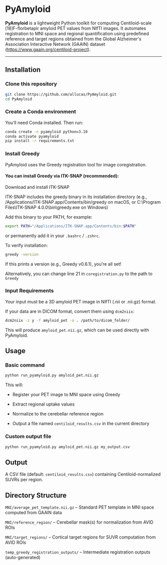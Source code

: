 # PyAmyloid
**PyAmyloid** is a lightweight Python toolkit for computing Centiloid-scale [18]F-florbetapir amyloid PET values from NIfTI images. It automates registration to MNI space and regional quantification using predefined reference and target regions obtained from the Global Alzheimer's Association Interactive Network (GAAIN) dataset (https://www.gaain.org/centiloid-project).

---

## Installation

### Clone this repository
```bash
git clone https://github.com/allucas/PyAmyloid.git
cd PyAmyloid
```

### Create a Conda environment

You’ll need Conda installed. Then run:

```bash
conda create -n pyamyloid python=3.10
conda activate pyamyloid
pip install -r requirements.txt
```

### Install Greedy

PyAmyloid uses the Greedy registration tool for image coregistration.

#### You can install Greedy via ITK-SNAP (recommended):

Download and install ITK-SNAP

ITK-SNAP includes the greedy binary in its installation directory (e.g., /Applications/ITK-SNAP.app/Contents/bin/greedy on macOS, or C:\Program Files\ITK-SNAP 4.0.0\bin\greedy.exe on Windows)

Add this binary to your PATH, for example:

```bash
export PATH="/Applications/ITK-SNAP.app/Contents/bin:$PATH"
```
or permanently add it in your `.bashrc` / `.zshrc`.

To verify installation:

```bash
greedy -version
```

If this prints a version (e.g., Greedy v0.6.1), you’re all set!

Alternatively, you can change line 21 in `coregistration.py` to the path to `Greedy` 

### Input Requirements

Your input must be a 3D amyloid PET image in NIfTI (.nii or .nii.gz) format.

If your data are in DICOM format, convert them using `dcm2niix`:

```bash
dcm2niix -z y -f amyloid_pet -o . /path/to/dicom_folder/
```

This will produce `amyloid_pet.nii.gz`, which can be used directly with PyAmyloid.

## Usage

### Basic command

```bash
python run_pyamyloid.py amyloid_pet.nii.gz
```

This will:

- Register your PET image to MNI space using Greedy

- Extract regional uptake values

- Normalize to the cerebellar reference region

- Output a file named `centiloid_results.csv` in the current directory

### Custom output file

```bash
python run_pyamyloid.py amyloid_pet.nii.gz my_output.csv
```

## Output

A CSV file (default: `centiloid_results.csv`) containing Centiloid-normalized SUVRs per region.

## Directory Structure

`MNI/average_pet_template.nii.gz` – Standard PET template in MNI space computed from GAAIN data

`MNI/reference_region/` – Cerebellar mask(s) for normalization from AVID ROIs

`MNI/target_regions/` – Cortical target regions for SUVR computation from AVID ROIs

`temp_greedy_registration_outputs/` – Intermediate registration outputs (auto-generated)
